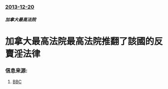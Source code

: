 ### [2013-12-20](/news/2013/12/20/index.md)

##### 加拿大最高法院
#  加拿大最高法院最高法院推翻了該國的反賣淫法律 




### 信息来源:

1. [BBC](http://www.bbc.co.uk/news/world-us-canada-25468587)
